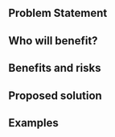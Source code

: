 ## Problem Statement

<!-- What is the issue being faced and needs addressing? !-->

## Who will benefit?

<!-- Will this fix a problem that only one user has, or will it benefit a lot of people !-->

## Benefits and risks

<!--
    What benefits does this bring?
        - reduced support issues
        - save error prone manual checks
        - automate labour intensive tasks

    What risks might this introduce?
        - May result in more data being shared with staff
        - requires training materials to be updated
        - Involves working with a specific vendor for a fixed period.
!-->

## Proposed solution

<!-- How would you like to see this issue resolved? !-->

## Examples

<!-- Are there any examples of this which exist in other software? !-->
